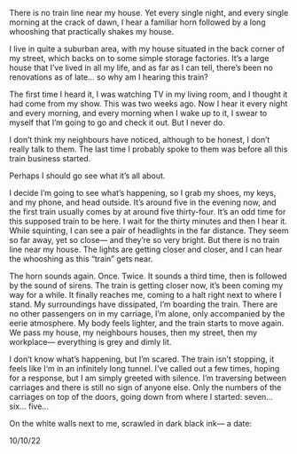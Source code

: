 There is no train line near my house. Yet every single night, and every single morning at the crack of dawn, I hear a familiar horn followed by a long whooshing that practically shakes my house. 

I live in quite a suburban area, with my house situated in the back corner of my street, which backs on to some simple storage factories. It’s a large house that I’ve lived in all my life, and as far as I can tell, there’s been no renovations as of late… so why am I hearing this train?

The first time I heard it, I was watching TV in my living room, and I thought it had come from my show. This was two weeks ago. Now I hear it every night and every morning, and every morning when I wake up to it, I swear to myself that I’m going to go and check it out. But I never do.

I don’t think my neighbours have noticed, although to be honest, I don’t really talk to them. The last time I probably spoke to them was before all this train business started. 

Perhaps I should go see what it’s all about. 

I decide I’m going to see what’s happening, so I grab my shoes, my keys, and my phone, and head outside. It’s around five in the evening now, and the first train usually comes by at around five thirty-four. It’s an odd time for this supposed train to be here. I wait for the thirty minutes and then I hear it. While squinting, I can see a pair of headlights in the far distance. They seem so far away, yet so close— and they’re so very bright. But there is no train line near my house. The lights are getting closer and closer, and I can hear the whooshing as this “train” gets near. 

The horn sounds again. Once. Twice. It sounds a third time, then is followed by the sound of sirens. The train is getting closer now, it’s been coming my way for a while. It finally reaches me, coming to a halt right next to where I stand. My surroundings have dissipated, I’m boarding the train. There are no other passengers on in my carriage, I’m alone, only accompanied by the eerie atmosphere. My body feels lighter, and the train starts to move again. We pass my house, my neighbours houses, then my street, then my workplace— everything is grey and dimly lit. 

I don’t know what’s happening, but I’m scared. The train isn’t stopping, it feels like I‘m in an infinitely long tunnel. I’ve called out a few times, hoping for a response, but I am simply greeted with silence. I’m traversing between carriages and there is still no sign of anyone else. Only the numbers of the carriages on top of the doors, going down from where I started: seven… six… five…

On the white walls next to me, scrawled in dark black ink— a date:

10/10/22